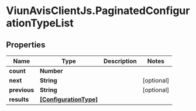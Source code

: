 # ViunAvisClientJs.PaginatedConfigurationTypeList

## Properties

| Name         | Type                                            | Description | Notes      |
| ------------ | ----------------------------------------------- | ----------- | ---------- |
| **count**    | **Number**                                      |             |
| **next**     | **String**                                      |             | [optional] |
| **previous** | **String**                                      |             | [optional] |
| **results**  | [**[ConfigurationType]**](ConfigurationType.md) |             |
